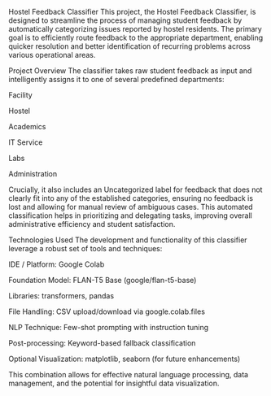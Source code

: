 Hostel Feedback Classifier
This project, the Hostel Feedback Classifier, is designed to streamline the process of managing student feedback by automatically categorizing issues reported by hostel residents. The primary goal is to efficiently route feedback to the appropriate department, enabling quicker resolution and better identification of recurring problems across various operational areas.

Project Overview
The classifier takes raw student feedback as input and intelligently assigns it to one of several predefined departments:

Facility

Hostel

Academics

IT Service

Labs

Administration

Crucially, it also includes an Uncategorized label for feedback that does not clearly fit into any of the established categories, ensuring no feedback is lost and allowing for manual review of ambiguous cases. This automated classification helps in prioritizing and delegating tasks, improving overall administrative efficiency and student satisfaction.

Technologies Used
The development and functionality of this classifier leverage a robust set of tools and techniques:

IDE / Platform: Google Colab

Foundation Model: FLAN-T5 Base (google/flan-t5-base)

Libraries: transformers, pandas

File Handling: CSV upload/download via google.colab.files

NLP Technique: Few-shot prompting with instruction tuning

Post-processing: Keyword-based fallback classification

Optional Visualization: matplotlib, seaborn (for future enhancements)

This combination allows for effective natural language processing, data management, and the potential for insightful data visualization.
